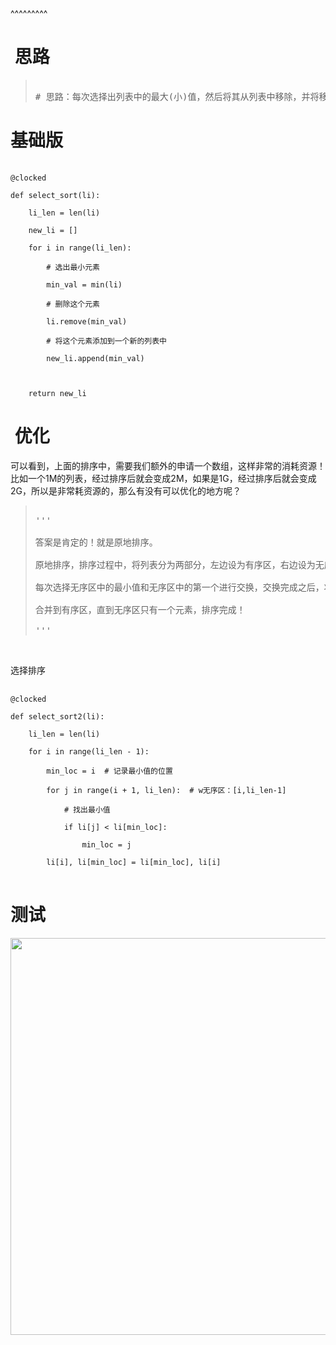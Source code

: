 
<BlogInfo title="选择排序" author="白日梦想猿" pv=0 read_times=0 pre_cost_time=36 category="排序算法" tag_list="['选择排序', '排序算法']" create_time="2022.04.28 16:48:07.807678" update_time="2022.04.28 18:27:20" />

^^^^^^^^^
<h1>&nbsp;思路</h1>

<blockquote>
<pre>
# 思路：每次选择出列表中的最大(小)值，然后将其从列表中移除，并将移除的值依次排列</pre>
</blockquote>

<h1>基础版</h1>

<pre>
<code>@clocked
def select_sort(li):
    li_len = len(li)
    new_li = []
    for i in range(li_len):
        # 选出最小元素
        min_val = min(li)
        # 删除这个元素
        li.remove(min_val)
        # 将这个元素添加到一个新的列表中
        new_li.append(min_val)

    return new_li</code></pre>

<h1>&nbsp;优化</h1>

<p>可以看到，上面的排序中，需要我们额外的申请一个数组，这样非常的消耗资源！比如一个1M的列表，经过排序后就会变成2M，如果是1G，经过排序后就会变成2G，所以是非常耗资源的，那么有没有可以优化的地方呢？</p>

<blockquote>
<pre>
&#39;&#39;&#39;
答案是肯定的！就是原地排序。
原地排序，排序过程中，将列表分为两部分，左边设为有序区，右边设为无序区
每次选择无序区中的最小值和无序区中的第一个进行交换，交换完成之后，将其
合并到有序区，直到无序区只有一个元素，排序完成！
&#39;&#39;&#39;</pre>
</blockquote>

<div class="csdn-data-video">&nbsp;
<p>选择排序</p>
</div>

<pre>
<code>@clocked
def select_sort2(li):
    li_len = len(li)
    for i in range(li_len - 1):
        min_loc = i  # 记录最小值的位置
        for j in range(i + 1, li_len):  # w无序区：[i,li_len-1]
            # 找出最小值
            if li[j] &lt; li[min_loc]:
                min_loc = j
        li[i], li[min_loc] = li[min_loc], li[i]</code>
</pre>

<h1>测试</h1>

<p><img src="../media/image/2022/04/28/image-20220428164734-1.png" style="height:635px; width:900px" /></p>

<p>&nbsp;</p>

<p>&nbsp;</p>

<p>&nbsp;</p>

<p>&nbsp;</p>

<p>&nbsp;</p>

